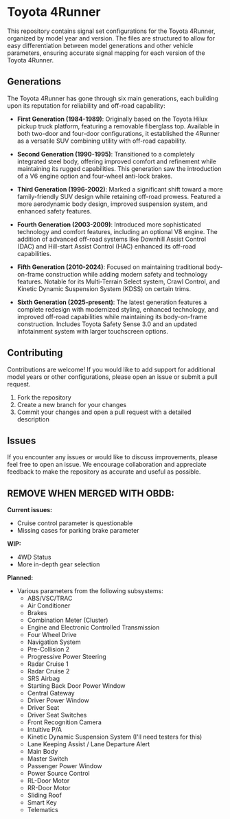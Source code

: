 # Toyota 4Runner

This repository contains signal set configurations for the Toyota 4Runner, organized by model year and version. The files are structured to allow for easy differentiation between model generations and other vehicle parameters, ensuring accurate signal mapping for each version of the Toyota 4Runner.

## Generations

The Toyota 4Runner has gone through six main generations, each building upon its reputation for reliability and off-road capability:

- **First Generation (1984-1989)**: Originally based on the Toyota Hilux pickup truck platform, featuring a removable fiberglass top. Available in both two-door and four-door configurations, it established the 4Runner as a versatile SUV combining utility with off-road capability.

- **Second Generation (1990-1995)**: Transitioned to a completely integrated steel body, offering improved comfort and refinement while maintaining its rugged capabilities. This generation saw the introduction of a V6 engine option and four-wheel anti-lock brakes.

- **Third Generation (1996-2002)**: Marked a significant shift toward a more family-friendly SUV design while retaining off-road prowess. Featured a more aerodynamic body design, improved suspension system, and enhanced safety features.

- **Fourth Generation (2003-2009)**: Introduced more sophisticated technology and comfort features, including an optional V8 engine. The addition of advanced off-road systems like Downhill Assist Control (DAC) and Hill-start Assist Control (HAC) enhanced its off-road capabilities.

- **Fifth Generation (2010-2024)**: Focused on maintaining traditional body-on-frame construction while adding modern safety and technology features. Notable for its Multi-Terrain Select system, Crawl Control, and Kinetic Dynamic Suspension System (KDSS) on certain trims.

- **Sixth Generation (2025-present)**: The latest generation features a complete redesign with modernized styling, enhanced technology, and improved off-road capabilities while maintaining its body-on-frame construction. Includes Toyota Safety Sense 3.0 and an updated infotainment system with larger touchscreen options.

## Contributing

Contributions are welcome! If you would like to add support for additional model years or other configurations, please open an issue or submit a pull request.

1. Fork the repository
2. Create a new branch for your changes
3. Commit your changes and open a pull request with a detailed description

## Issues

If you encounter any issues or would like to discuss improvements, please feel free to open an issue. We encourage collaboration and appreciate feedback to make the repository as accurate and useful as possible.

## REMOVE WHEN MERGED WITH OBDB:
**Current issues:**
- Cruise control parameter is questionable
- Missing cases for parking brake parameter

**WIP:**
- 4WD Status
- More in-depth gear selection

**Planned:**
- Various parameters from the following subsystems: 
    - ABS/VSC/TRAC
    - Air Conditioner
    - Brakes
    - Combination Meter (Cluster)
    - Engine and Electronic Controlled Transmission
    - Four Wheel Drive
    - Navigation System
    - Pre-Collision 2
    - Progressive Power Steering
    - Radar Cruise 1
    - Radar Cruise 2
    - SRS Airbag
    - Starting Back Door Power Window
    - Central Gateway
    - Driver Power Window
    - Driver Seat
    - Driver Seat Switches
    - Front Recognition Camera
    - Intuitive P/A
    - Kinetic Dynamic Suspension System (I'll need testers for this)
    - Lane Keeping Assist / Lane Departure Alert
    - Main Body
    - Master Switch
    - Passenger Power Window
    - Power Source Control
    - RL-Door Motor
    - RR-Door Motor
    - Sliding Roof
    - Smart Key
    - Telematics